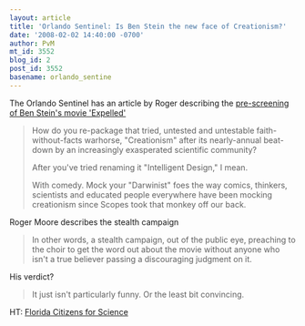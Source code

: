 ```yaml
---
layout: article
title: 'Orlando Sentinel: Is Ben Stein the new face of Creationism?'
date: '2008-02-02 14:40:00 -0700'
author: PvM
mt_id: 3552
blog_id: 2
post_id: 3552
basename: orlando_sentine
---
```

The Orlando Sentinel has an article by Roger describing the [pre-screening of Ben Stein's movie 'Expelled'](http://blogs.orlandosentinel.com/entertainment_movies_blog/2008/02/is-ben-stein-th.html)

>  How do you re-package that tried, untested and untestable faith-without-facts warhorse, "Creationism" after its nearly-annual beat-down by an increasingly exasperated scientific community?
> 
> After you've tried renaming it "Intelligent Design," I mean.
> 
> With comedy. Mock your "Darwinist" foes the way comics, thinkers, scientists and educated people everywhere have been mocking creationism since Scopes took that monkey off our back.

Roger Moore describes the stealth campaign

> In other words, a stealth campaign, out of the public eye, preaching to the choir to get the word out about the movie without anyone who isn't a true believer passing a discouraging judgment on it.

His verdict?

> It just isn't particularly funny. Or the least bit convincing.

HT: [Florida Citizens for Science](http://www.flascience.org/wp/?p=419)
